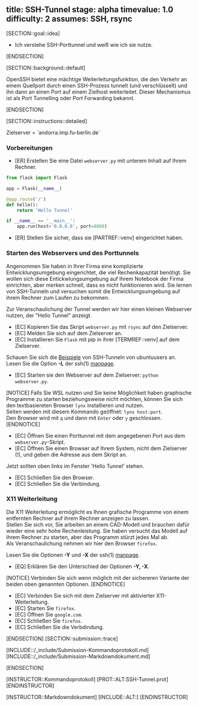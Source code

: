 title: SSH-Tunnel
stage: alpha
timevalue: 1.0
difficulty: 2
assumes: SSH, rsync
---
[SECTION::goal::idea]

 - Ich verstehe SSH-Porttunnel und weiß wie ich sie nutze.

[ENDSECTION]

[SECTION::background::default]

OpenSSH bietet eine mächtige Weiterleitungsfunktion, die den Verkehr an einem Quellport durch 
einen SSH-Prozess tunnelt (und verschlüsselt) und ihn dann an einen Port auf einem Zielhost 
weiterleitet. Dieser Mechanismus ist als Port Tunnelling oder Port Forwarding bekannt.

[ENDSECTION]

[SECTION::instructions::detailed]

<replacement id='targetserver'>
Zielserver = `andorra.imp.fu-berlin.de`
</replacement>


### Vorbereitungen

- [ER] Erstellen Sie eine Datei `webserver.py` mit unterem Inhalt auf Ihrem Rechner.

```python
from flask import Flask

app = Flask(__name__)

@app.route('/')
def hello():
    return 'Hello Tunnel'

if __name__ == '__main__':
    app.run(host='0.0.0.0', port=8080)
```

- [ER] Stellen Sie sicher, dass sie [PARTREF::venv] eingerichtet haben.

### Starten des Webservers und des Porttunnels

Angenommen Sie haben in Ihrer Firma eine komplizierte Entwicklungsumgebung eingerichtet, die viel 
Rechenkapazität benötigt. Sie wollen sich diese Entickwlungsumgebung auf Ihrem Notebook der Firma 
einrichten, aber merken schnell, dass es nicht funktionieren wird. Sie lernen von SSH-Tunneln und 
versuchen somit die Entwicklungsumgebung auf ihrem Rechner zum Laufen zu bekommen.

Zur Veranschaulichung der Tunnel werden wir hier einen kleinen Webserver nutzen, der 
"Hello Tunnel" anzeigt. 

- [EC] Kopieren Sie das Skript `webserver.py` mit `rsync` auf den Zielserver.
- [EC] Melden Sie sich auf dem Zielserver an.
- [EC] Installieren Sie `Flask` mit pip in ihrer [TERMREF::venv] auf dem Zielserver.

Schauen Sie sich die [Beispiele](https://wiki.ubuntuusers.de/SSH/#SSH-Tunnel) von SSH-Tunneln von 
ubuntuusers an.  
Lesen Sie die Option **-L** der ssh(1) [manpage](https://man.openbsd.org/ssh).

- [EC] Starten sie den Webserver auf dem Zielserver: `python webserver.py`.

[NOTICE]
Falls Sie WSL nutzen und Sie keine Möglichkeit haben graphische Programme zu starten beziehungsweise 
nicht möchten, können Sie sich den textbasiereten Browser `lynx` installieren und nutzen.  
Seiten werden mit diesem Kommando geöffnet: `lynx host:port`.  
Den Browser wird mit `q` und dann mit `Enter` oder `y` geschlossen.
[ENDNOTICE]

- [EC] Öffnen Sie einen Porttunnel mit dem angegebenen Port aus dem `webserver.py`-Skript.
- [EC] Öffnen Sie einen Browser auf Ihrem System, nicht dem Zielserver (!), und geben die Adresse 
       aus dem Skript an.

Jetzt sollten oben links im Fenster 'Hello Tunnel' stehen.

- [EC] Schließen Sie den Browser.
- [EC] Schließen Sie die Verbindung.

### X11 Weiterleitung

Die X11 Weiterleitung ermöglicht es Ihnen grafische Programme von einem entfernten Rechner auf 
ihrem Rechner anzeigen zu lassen.  
Stellen Sie sich vor, Sie arbeiten an einem CAD-Modell und brauchen dafür wieder eine sehr hohe 
Rechenleistung. Sie haben versucht das Modell auf ihrem Rechner zu starten, aber das Programm 
stürzt jedes Mal ab.  
Als Veranschaulichung nehmen wir hier den Browser `firefox`.

Lesen Sie die Optionen **-Y** und **-X** der ssh(1) [manpage](https://man.openbsd.org/ssh).

- [EQ] Erklären Sie den Unterschied der Optionen **-Y, -X**.

[NOTICE]
Verbinden Sie sich wenn möglich mit der sichereren Variante der beiden oben genannten Optionen.
[ENDNOTICE]

- [EC] Verbinden Sie sich mit dem Zielserver mit aktivierter X11-Weiterleitung.
- [EC] Starten Sie `firefox`.
- [EC] Öffnen Sie `google.com`.
- [EC] Schließen Sie `firefox`.
- [EC] Schließen Sie die Verbdindung.

[ENDSECTION]
[SECTION::submission::trace]

[INCLUDE::/_include/Submission-Kommandoprotokoll.md]
[INCLUDE::/_include/Submission-Markdowndokument.md]

[ENDSECTION]

[INSTRUCTOR::Kommandoprotokoll]
[PROT::ALT:SSH-Tunnel.prot] 
[ENDINSTRUCTOR]


[INSTRUCTOR::Markdowndokument]
[INCLUDE::ALT:]
[ENDINSTRUCTOR]